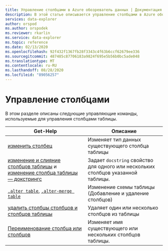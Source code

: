 ```yaml
---
title: Управление столбцами в Azure обозреватель данных | Документация Майкрософт
description: В этой статье описывается управление столбцами в Azure обозреватель данных.
services: data-explorer
author: orspod
ms.author: orspodek
ms.reviewer: rkarlin
ms.service: data-explorer
ms.topic: reference
ms.date: 02/13/2020
ms.openlocfilehash: 92f432f1367fb28f3343c4f63b6ccf62679ee336
ms.sourcegitcommit: 487485c87706183a9824f695e5b56b0bc5ade048
ms.translationtype: MT
ms.contentlocale: ru-RU
ms.lasthandoff: 08/28/2020
ms.locfileid: "89056257"
---
```

# <a name="columns-management"></a>Управление столбцами

В этом разделе описаны следующие управляющие команды, используемые для управления столбцами таблицы.

|Get-Help |Описание |
|------- | -------|
|[изменить столбец](alter-column.md) |Изменяет тип данных существующего столбца таблицы |
|[изменение и слияние столбцов таблицы](alter-merge-table-column.md) и [изменение столбца таблицы — докстрингс](alter-merge-table-column.md#alter-table-column-docstrings) | Задает `docstring` свойство для одного или нескольких столбцов указанной таблицы.
|[`.alter table`](alter-table-command.md), [`.alter-merge table`](alter-table-command.md) | Изменение схемы таблицы (Добавление и удаление столбцов) |
|[удалить столбцы столбцов и столбцов таблицы](drop-column.md) |Удаляет один или несколько столбцов из таблицы |
|[Переименование столбца или столбцов](rename-column.md) |Изменяет имя существующего или нескольких столбцов таблицы. |
